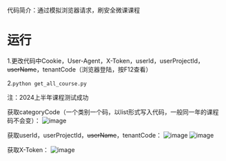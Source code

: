 代码简介：通过模拟浏览器请求，刷安全微课课程

# 运行
1.更改代码中Cookie，User-Agent，X-Token，userId，userProjectId，~~userName~~，tenantCode（浏览器登陆，按F12查看）

2.`python get_all_course.py`

注：2024上半年课程测试成功

获取categoryCode（一个类别一个码，以list形式写入代码，一般同一年的课程码不会变）：
![image](https://github.com/user-attachments/assets/cbe6f669-2501-465b-adc2-2d80eaeb89e7)


获取userId，userProjectId，~~userName~~，tenantCode：
![image](https://github.com/user-attachments/assets/b62e0c40-3e06-4eea-abc9-f724e271855c)
![image](https://github.com/user-attachments/assets/69575c68-ead7-453e-a592-ffd5a05a1bdd)


获取X-Token：
![image](https://github.com/user-attachments/assets/bf83fb75-111b-4b4b-a699-80055bae51fe)


